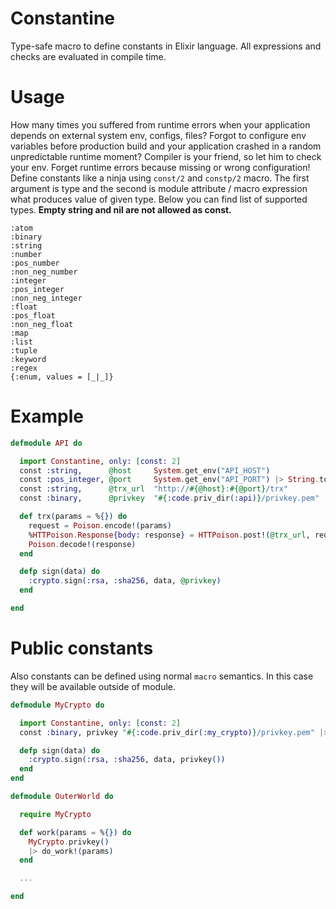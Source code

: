 # Constantine

Type-safe macro to define constants in Elixir language. All expressions and checks are evaluated in compile time.

# Usage

How many times you suffered from runtime errors when your application depends on external system env, configs, files? Forgot to configure env variables before production build and your application crashed in a random unpredictable runtime moment? Compiler is your friend, so let him to check your env. Forget runtime errors because missing or wrong configuration! Define constants like a ninja using `const/2` and `constp/2` macro. The first argument is type and the second is module attribute / macro expression what produces value of given type. Below you can find list of supported types. **Empty string and nil are not allowed as const.**

```
:atom
:binary
:string
:number
:pos_number
:non_neg_number
:integer
:pos_integer
:non_neg_integer
:float
:pos_float
:non_neg_float
:map
:list
:tuple
:keyword
:regex
{:enum, values = [_|_]}
```

# Example

```elixir
defmodule API do

  import Constantine, only: [const: 2]
  const :string,      @host     System.get_env("API_HOST")
  const :pos_integer, @port     System.get_env("API_PORT") |> String.to_integer
  const :string,      @trx_url  "http://#{@host}:#{@port}/trx"
  const :binary,      @privkey  "#{:code.priv_dir(:api)}/privkey.pem" |> File.read!

  def trx(params = %{}) do
    request = Poison.encode!(params)
    %HTTPoison.Response{body: response} = HTTPoison.post!(@trx_url, request, ["X-Signature": sign(request)])
    Poison.decode!(response)
  end

  defp sign(data) do
    :crypto.sign(:rsa, :sha256, data, @privkey)
  end

end
```

# Public constants

Also constants can be defined using normal `macro` semantics. In this case they will be available outside of module.

```Elixir
defmodule MyCrypto do

  import Constantine, only: [const: 2]
  const :binary, privkey "#{:code.priv_dir(:my_crypto)}/privkey.pem" |> File.read!

  defp sign(data) do
    :crypto.sign(:rsa, :sha256, data, privkey())
  end
end

defmodule OuterWorld do

  require MyCrypto

  def work(params = %{}) do
    MyCrypto.privkey()
    |> do_work!(params)
  end

  ...

end
```
